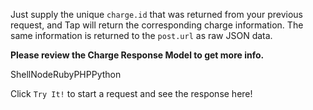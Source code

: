 Just supply the unique `charge.id` that was returned from your previous request, and Tap will return the corresponding charge information. The same information is returned to the `post.url` as raw JSON data.

**Please review the Charge Response Model to get more info.**

ShellNodeRubyPHPPython

Click `Try It!` to start a request and see the response here!